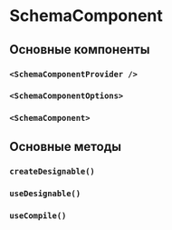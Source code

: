 # SchemaComponent

## Основные компоненты

### `<SchemaComponentProvider />`

### `<SchemaComponentOptions>`

### `<SchemaComponent>`

## Основные методы

### `createDesignable()`

### `useDesignable()`

### `useCompile()`

